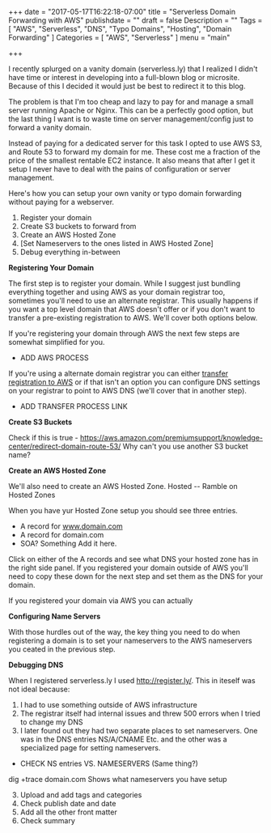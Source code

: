 +++
date = "2017-05-17T16:22:18-07:00"
title = "Serverless Domain Forwarding with AWS"
publishdate = ""
draft = false
Description = ""
Tags = [
  "AWS",
  "Serverless",
  "DNS",
  "Typo Domains",
  "Hosting",
  "Domain Forwarding"
]
Categories = [
  "AWS",
  "Serverless"
]
menu = "main"

+++

I recently splurged on a vanity domain (serverless.ly) that I realized I didn't have time or interest in developing into a full-blown blog or microsite. Because of this I decided it would just be best to redirect it to this blog.

The problem is that I'm too cheap and lazy to pay for and manage a small server running Apache or Nginx. This can be a perfectly good option, but the last thing I want is to waste time on server management/config just to forward a vanity domain.

Instead of paying for a dedicated server for this task I opted to use AWS S3, and Route 53 to forward my domain for me. These cost me a fraction of the price of the smallest rentable EC2 instance. It also means that after I get it setup I never have to deal with the pains of configuration or server management.

Here's how you can setup your own vanity or typo domain forwarding without paying for a webserver.
<!--more-->

1. Register your domain 
2. Create S3 buckets to forward from
3. Create an AWS Hosted Zone
4. [Set Nameservers to the ones listed in AWS Hosted Zone]
5. Debug everything in-between 

**Registering Your Domain**

The first step is to register your domain. While I suggest just bundling everything together and using AWS as your domain registrar too, sometimes you'll need to use an alternate registrar. This usually happens if you want a top level domain that AWS doesn't offer or if you don't want to transfer a pre-existing registration to AWS. We'll cover both options below.

If you're registering your domain through AWS the next few steps are somewhat simplified for you.

- ADD AWS PROCESS

If you're using a alternate domain registrar you can either [transfer registration to AWS]() or if that isn't an option you can configure DNS settings on your registrar to point to AWS DNS (we'll cover that in another step).

- ADD TRANSFER PROCESS LINK

**Create S3 Buckets**

Check if this is true - https://aws.amazon.com/premiumsupport/knowledge-center/redirect-domain-route-53/
Why can't you use another S3 bucket name?

**Create an AWS Hosted Zone**

We'll also need to create an AWS Hosted Zone. Hosted 
-- Ramble on Hosted Zones

When you have yur Hosted Zone setup you should see three entries. 

- A record for www.domain.com
- A record for domain.com
- SOA? Something Add it here.

Click on either of the A records and see what DNS your hosted zone has in the right side panel. If you registered your domain outside of AWS you'll need to copy these down for the next step and set them as the DNS for your domain.

If you registered your domain via AWS you can actually

**Configuring Name Servers**

With those hurdles out of the way, the key thing you need to do when registering a domain is to set your nameservers to the AWS nameservers you ceated in the previous step.

**Debugging DNS**

When I registered serverless.ly I used http://register.ly/. This in iteself was not ideal because:

1. I had to use something outside of AWS infrastructure
2. The registrar itself had internal issues and threw 500 errors when I tried to change my DNS
3. I later found out they had two separate places to set nameservers. One was in the DNS entries NS/A/CNAME Etc. and the other was a specialized page for setting nameservers.

- CHECK NS entries VS. NAMESERVERS (Same thing?)

dig +trace domain.com
Shows what nameservers you have setup



3. Upload and add tags and categories
4. Check publish date and date
5. Add all the other front matter
6. Check summary
